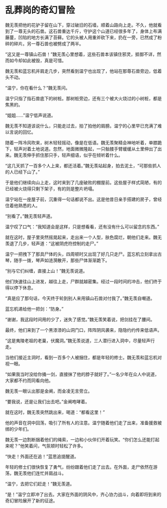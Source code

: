 # 乱葬岗的奇幻冒险

魏无羡把他的花驴子留在山下，穿过破旧的石墙，顺着山路向上走。不久，他就看到了一尊无头的石兽。这石兽重达千斤，守护这个山道已经很多年了，身体上布满藤蔓，凹陷的地方长满了苔藓。它的头被人用重斧砍下来，扔在一旁，已然成了粉碎的碎片。另一尊石兽也被劈成了两半。

“这又是一尊镇山石兽！”魏无羡心里想着，这些石兽本该镇住邪灵，抵御不详，然而如今却如此被毁，真是可惜。

魏无羡和蓝忘机并肩走几步，突然看到温宁也出现了，他站在那尊石兽旁边，低着头不动。

“温宁，你在看什么？”魏无羡问。

温宁只指了指石兽底下的树桩。那树桩旁边，还有三个被大火烧过的小树桩，都是焦黑的。

“姐姐……”温宁低声说道。

魏无羡不知道该说什么，只能走过去，拍了拍他的肩膀。温宁的心里早已充满了难以言说的回忆。

随着一阵冷风吹来，树木轻轻摇动，像是在低语。魏无羡聚精会神地听着，单膝跪下，轻声对着土地说道。忽然，地面微微隆起，一只骷髅手臂缓缓从土里伸出了出来。魏无羡伸手抓住那只手，轻声细语，似乎在倾听着什么。

“这几天抓了一百多个人上来，都还活着。”魏无羡站起身，拍去泥土，“可那些抓人的人已经下山了。”

于是他们继续向山上走，这时来到了几座破败的棚屋前。这些屋子样式简陋，有的已经被火烧得只剩下架子，有的则是整片坍塌。

温宁站在一座屋子前，沉重得一句话都说不出。这是他昔日亲手搭建的房子，曾经住着他熟悉的人。

“别看了。”魏无羡轻声道。

温宁叹了口气：“我知道会是这样，只是想看看，还有没有什么可以留念的东西。”

就在这时，屋子里突然摇晃起来，走出来一个人型，肤色腐烂，朝他们走来。魏无羡退了几步，轻声道：“这被阴虎符控制的走尸。”

温宁一把拽下了那具尸体的头，四周顿时又出现了好几只走尸。蓝忘机立刻拿出古琴，随手一拨，琴声如涟漪散开，那些尸体渐渐跪下。

“别与它们纠缠，直接上山！”魏无羡说道。

他们快速往山上进发，越往上走，尸群就越密集。经过一段时间的冲击，他们终于得以停下休息。

“真是应了那句话，今天终于轮到别人来用镇山石兽对付我了。”魏无羡自嘲道。

蓝忘机递给他一把剑：“防身。”

“谢谢，我这段时间用的少了，迷失了感觉。”魏无羡笑着说，把剑挂在了腰间。

最终，他们来到了一个黑漆漆的山洞门口，阵阵阴风袭来，隐隐约约传来低语声。

“这是夷陵老祖的老巢，伏魔洞。”魏无羡说道，三人潜行进入洞中，尽量轻声行走。

当他们接近主洞时，看到一百多个人被捆住，都是年轻的修士。魏无羡和蓝忘机对视一眼。

“如果我当时没给你捅一剑，直接抹了他的脖子就好了。”一名少年在众人中说道，大家都不约而同看向他。

魏无羡一眼认出那是金阐，而金凌无言旁立。

“要我说，还是让我们出去吧。”金阐咆哮着。

就在这时，魏无羡突然跳出来，喝道：“都看这里！”

他的声音在洞中回荡，吸引了所有人的注意。温宁随着他们走了出来，准备援救被绑的少年们。 

魏无羡一边割断捆着他们的绳索，一边和小伙伴们开着玩笑。“你们怎么还能打起来呢？”他笑着问，气氛顿时轻松了许多。

“快走！外面还在追！”蓝思追提醒道。

年轻的修士们很快恢复了勇气，纷纷跟着他们走了出去。在外面，走尸依然在游荡，魏无羡他们连忙并肩战斗。

“温宁，去把它们赶走！”魏无羡道。

“是！”温宁立即冲了出去。大家在外面的阴风中，齐心协力战斗，向着即将到来的奇幻冒险展开了新的征途。